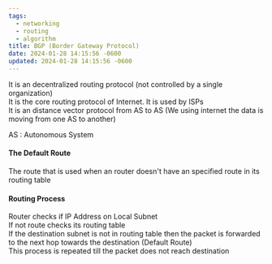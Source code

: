 ```yaml
---
tags:
  - networking
  - routing
  - algorithm
title: BGP (Border Gateway Protocol)
date: 2024-01-28 14:15:56 -0600
updated: 2024-01-28 14:15:56 -0600
---
```


It is an decentralized routing protocol (not controlled by a single organization)  
It is the core routing protocol of Internet. It is used by ISPs  
It is an distance vector protocol from AS to AS (We using internet the data is moving from one AS to another)

AS : Autonomous System

#### The Default Route

The route that is used when an router doesn't have an specified route in its routing table

#### Routing Process

Router checks if IP Address on Local Subnet  
If not route checks its routing table  
If the destination subnet is not in routing table then the packet is forwarded to the next hop towards the destination (Default Route)  
This process is repeated till the packet does not reach destination
